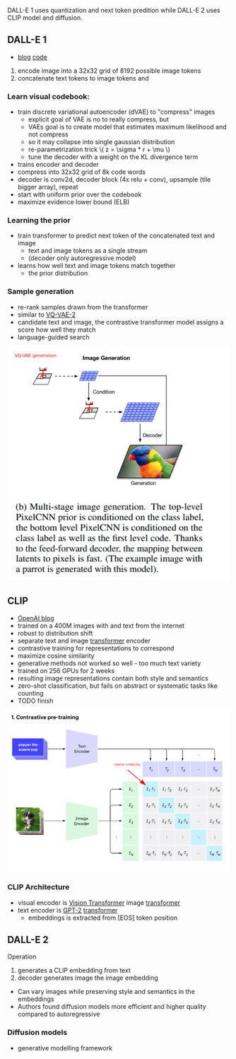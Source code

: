DALL-E 1 uses quantization and next token predition while DALL-E 2 uses CLIP model and diffusion.

## DALL-E 1

- [blog](https://openai.com/blog/dall-e/) [code](https://github.com/openai/DALL-E/blob/5be4b236bc3ade6943662354117a0e83752cc322/dall_e/decoder.py#L13)
1. encode image into a 32x32 grid of 8192 possible image tokens
2. concatenate text tokens to image tokens and 
	
### Learn visual codebook:
- train discrete variational autoencoder (dVAE) to "compress" images
	- explicit goal of VAE is no to really compress, but 
	- VAEs goal is to create model that estimates maximum likelihood and not compress
	- so it may collapse into single gaussian distribution
	- re-parametrization trick \\( z = \sigma * r + \mu \\)
	- tune the decoder with a weight on the KL divergence term
- trains encoder and decoder
- compress into 32x32 grid of 8k code words
- decoder is conv2d, decoder block (4x relu + conv), upsample (tile bigger array), repeat
- start with uniform prior over the codebook
- maximize evidence lower bound (ELB)

### Learning the prior
- train transformer to predict next token of the concatenated text and image
  - text and image tokens as a single stream
  - (decoder only autoregressive model)
- learns how well text and image tokens match together
    - the prior distribution
	
### Sample generation
- re-rank samples drawn from the transformer
- similar to [VQ-VAE-2](https://proceedings.neurips.cc/paper/2019/file/5f8e2fa1718d1bbcadf1cd9c7a54fb8c-Paper.pdf)
- candidate text and image, the contrastive transformer model assigns a score how well they match
- language-guided search

![VQ-VAE-2 generation](/images/vq-vae-generation.png)


## CLIP
- [OpenAI blog](https://openai.com/blog/clip/)
- trained on a 400M images with and text from the internet
- robust to distribution shift
- separate text and image [transformer](/ml/transformers-self-attention-mechanism-simplified) encoder
- contrastive training for representations to correspond
- maximize cosine similarity
- generative methods not worked so well - too much text variety
- trained on 256 GPUs for 2 weeks
- resulting image representations contain both style and semantics
- zero-shot classification, but fails on abstract or systematic tasks like counting
- TODO finish

![CLIP contrastive pretraining](/images/clip-contrastive-pretraining.png)

### CLIP Architecture
- visual encoder is [Vision Transformer](https://arxiv.org/pdf/2010.11929.pdf) image [transformer](/ml/transformers-self-attention-mechanism-simplified)
- text encoder is [GPT-2](https://cdn.openai.com/better-language-models/language_models_are_unsupervised_multitask_learners.pdf) [transformer](/ml/transformers-self-attention-mechanism-simplified)
	- embeddings is extracted from \[EOS\] token position


## DALL-E 2
Operation
1. generates a CLIP embedding from text
2. decoder generates image the image embedding

- Can vary images while preserving style and semantics in the embeddings
- Authors found diffusion models more efficient and higher quality compared to autoregressive

### Diffusion models
- generative modelling framework
